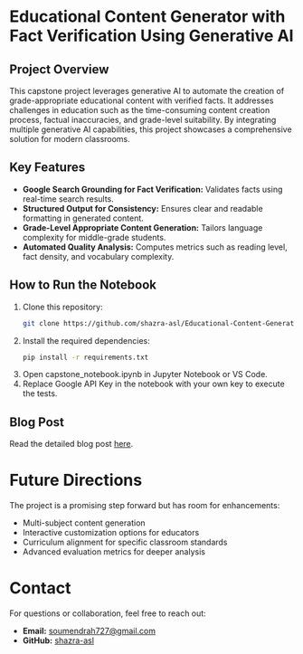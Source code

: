 # Educational Content Generator with Fact Verification Using Generative AI

## Project Overview
This capstone project leverages generative AI to automate the creation of grade-appropriate educational content with verified facts. It addresses challenges in education such as the time-consuming content creation process, factual inaccuracies, and grade-level suitability. By integrating multiple generative AI capabilities, this project showcases a comprehensive solution for modern classrooms.

## Key Features
- **Google Search Grounding for Fact Verification:** Validates facts using real-time search results.
- **Structured Output for Consistency:** Ensures clear and readable formatting in generated content.
- **Grade-Level Appropriate Content Generation:** Tailors language complexity for middle-grade students.
- **Automated Quality Analysis:** Computes metrics such as reading level, fact density, and vocabulary complexity.



## How to Run the Notebook
1. Clone this repository:
   ```bash
   git clone https://github.com/shazra-asl/Educational-Content-Generator.git
2. Install the required dependencies:
   ```bash
   pip install -r requirements.txt
3. Open capstone_notebook.ipynb in Jupyter Notebook or VS Code.
4. Replace Google API Key in the notebook with your own key to 
   execute the tests.


## Blog Post
Read the detailed blog post [here](blog/blog_post.md).

# Future Directions
 The project is a promising step forward but has room for enhancements:
 - Multi-subject content generation
 - Interactive customization options for educators
 - Curriculum alignment for specific classroom standards
 - Advanced evaluation metrics for deeper analysis

# Contact
For questions or collaboration, feel free to reach out:  
- **Email:** soumendrah727@gmail.com  
- **GitHub:** [shazra-asl](https://github.com/shazra-asl)
